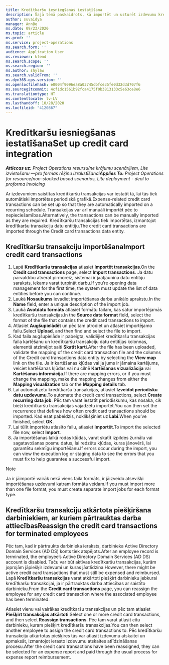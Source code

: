 ```yaml
---
title: Kredītkaršu iesniegšanas iestatīšana
description: Šajā tēmā paskaidrots, kā importēt un uzturēt izdevumu kredītkaršu transakcijas.
author: suvaidya
manager: AnnBe
ms.date: 09/23/2020
ms.topic: article
ms.prod: ''
ms.service: project-operations
ms.search.form: ''
audience: Application User
ms.reviewer: kfend
ms.search.scope: ''
ms.search.region: ''
ms.author: shylaw
ms.search.validFrom: ''
ms.dyn365.ops.version: ''
ms.openlocfilehash: e0004f9096ea8a03745dbfce35fe0d32d3d707f6
ms.sourcegitcommit: 4cf1dc1561b92fca4175f0b3813133c5e63ce8e6
ms.translationtype: HT
ms.contentlocale: lv-LV
ms.lasthandoff: 10/28/2020
ms.locfileid: "4120867"
---
```

# <a name="set-up-credit-card-integration"></a><span data-ttu-id="d6193-103">Kredītkaršu iesniegšanas iestatīšana</span><span class="sxs-lookup"><span data-stu-id="d6193-103">Set up credit card integration</span></span>

<span data-ttu-id="d6193-104">_**Attiecas uz:** Project Operations resursu/ne krājumu scenārijiem, Lite izvietošanu —pro formas rēķinu izrakstīšanai_</span><span class="sxs-lookup"><span data-stu-id="d6193-104">_**Applies To:** Project Operations for resource/non-stocked based scenarios, Lite deployment - deal to proforma invoicing_</span></span>

<span data-ttu-id="d6193-105">Ar izdevumiem saistītas kredītkaršu transakcijas var iestatīt tā, lai tās tiek automātiski importētas periodiskā grafikā.</span><span class="sxs-lookup"><span data-stu-id="d6193-105">Expense-related credit card transactions can be set up so that they are automatically imported on a recurring schedule.</span></span> <span data-ttu-id="d6193-106">Transakcijas var arī manuāli importēt pēc to nepieciešamības.</span><span class="sxs-lookup"><span data-stu-id="d6193-106">Alternatively, the transactions can be manually imported as they are required.</span></span> <span data-ttu-id="d6193-107">Kredītkaršu transakcijas tiek importētas, izmantojot kredītkaršu transakciju datu entitīju.</span><span class="sxs-lookup"><span data-stu-id="d6193-107">The credit card transactions are imported through the Credit card transactions data entity.</span></span>

## <a name="import-credit-card-transactions"></a><span data-ttu-id="d6193-108">Kredītkaršu transakciju importēšana</span><span class="sxs-lookup"><span data-stu-id="d6193-108">Import credit card transactions</span></span>

1. <span data-ttu-id="d6193-109">Lapā **Kredītkaršu transakcijas** atlasiet **Importēt transakcijas**.</span><span class="sxs-lookup"><span data-stu-id="d6193-109">On the **Credit card transactions** page, select **Import transactions**.</span></span> <span data-ttu-id="d6193-110">Ja datu pārvaldību atverat pirmoreiz, sistēmai ir jāatjaunina datu entitīju saraksts, iekams varat turpināt darbu.</span><span class="sxs-lookup"><span data-stu-id="d6193-110">If you’re opening data management for the first time, the system must update the list of data entities before you can continue.</span></span>
2. <span data-ttu-id="d6193-111">Laukā **Nosaukums** ievadiet importēšanas darba unikālo aprakstu.</span><span class="sxs-lookup"><span data-stu-id="d6193-111">In the **Name** field, enter a unique description of the import job.</span></span>
3. <span data-ttu-id="d6193-112">Laukā **Avotdatu formāts** atlasiet formātu failam, kas satur importējamās kredītkaršu transakcijas.</span><span class="sxs-lookup"><span data-stu-id="d6193-112">In the **Source data format** field, select the format of the file that contains the credit card transactions to import.</span></span>
4. <span data-ttu-id="d6193-113">Atlasiet **Augšupielādēt** un pēc tam atrodiet un atlasiet importējamo failu.</span><span class="sxs-lookup"><span data-stu-id="d6193-113">Select **Upload**, and then find and select the file to import.</span></span>
5. <span data-ttu-id="d6193-114">Kad faila augšupielāde ir pabeigta, validējiet kredītkaršu transakcijas faila kartēšanu un kredītkaršu transakciju datu entitījas kolonnas, elementā atzīmējot saiti **Skatīt karti**.</span><span class="sxs-lookup"><span data-stu-id="d6193-114">After the file has been uploaded, validate the mapping of the credit card transaction file and the columns of the Credit card transactions data entity by selecting the **View map** link on the tile.</span></span> <span data-ttu-id="d6193-115">Ja ir kartēšanas kļūdas vai ja jums ir jāmaina kartējums, veiciet kartēšanas kļūdas vai nu cilnē **Kartēšanas vizualizācija** vai **Kartēšanas informācija**.</span><span class="sxs-lookup"><span data-stu-id="d6193-115">If there are mapping errors, or if you must change the mapping, make the mapping changes from either the **Mapping visualization** tab or the **Mapping details** tab.</span></span>
6. <span data-ttu-id="d6193-116">Lai automatizētu kredītkaršu transakcijas, atlasiet **Izveidot periodisku datu uzdevumu**.</span><span class="sxs-lookup"><span data-stu-id="d6193-116">To automate the credit card transactions, select **Create recurring data job**.</span></span> <span data-ttu-id="d6193-117">Pēc tam varat iestatīt periodiskumu, kas nosaka, cik bieži kredītkaršu transakcijas vajadzētu importēt.</span><span class="sxs-lookup"><span data-stu-id="d6193-117">You can then set the recurrence that defines how often credit card transactions should be imported.</span></span> <span data-ttu-id="d6193-118">Kad esat pabeidzis, noklikšķiniet uz **Labi**.</span><span class="sxs-lookup"><span data-stu-id="d6193-118">When you’ve finished, select **OK**.</span></span>
7. <span data-ttu-id="d6193-119">Lai tūlīt importētu atlasīto failu, atlasiet **Importēt**.</span><span class="sxs-lookup"><span data-stu-id="d6193-119">To import the selected file now, select **Import**.</span></span>
8. <span data-ttu-id="d6193-120">Ja importēšanas laikā rodas kļūdas, varat skatīt izpildes žurnālu vai sagatavošanas posmu datus, lai redzētu kļūdas, kuras jānovērš, lai garantētu sekmīgu importēšanu.</span><span class="sxs-lookup"><span data-stu-id="d6193-120">If errors occur during the import, you can view the execution log or staging data to see the errors that you must fix to help guarantee a successful import.</span></span>

> [!NOTE]
> <span data-ttu-id="d6193-121">Ja ir jāimportē vairāk nekā viens faila formāts, ir jāizveido atsevišķi importēšanas uzdevumi katram formāta veidam.</span><span class="sxs-lookup"><span data-stu-id="d6193-121">If you must import more than one file format, you must create separate import jobs for each format type.</span></span>

## <a name="reassign-the-credit-card-transactions-for-terminated-employees"></a><span data-ttu-id="d6193-122">Kredītkaršu transakciju atkārtota piešķiršana darbiniekiem, ar kuriem pārtrauktas darba attiecības</span><span class="sxs-lookup"><span data-stu-id="d6193-122">Reassign the credit card transactions for terminated employees</span></span>

<span data-ttu-id="d6193-123">Pēc tam, kad ir pārtraukts darbinieka ieraksts, darbinieka Active Directory Domain Services (AD DS) konts tiek atspējots.</span><span class="sxs-lookup"><span data-stu-id="d6193-123">After an employee record is terminated, the employee’s Active Directory Domain Services (AD DS) account is disabled.</span></span> <span data-ttu-id="d6193-124">Taču var būt aktīvas kredītkaršu transakcijas, kurām joprojām jāpiešķir izdevumi un kuras jāatlīdzina.</span><span class="sxs-lookup"><span data-stu-id="d6193-124">However, there might be active credit card transactions that must still be expensed and reimbursed.</span></span> <span data-ttu-id="d6193-125">Lapā **Kredītkaršu transakcijas** varat atkārtoti piešķirt darbinieku jebkurai kredītkaršu transakcijai, ja ir pārtrauktas darba attiecības ar saistīto darbinieku.</span><span class="sxs-lookup"><span data-stu-id="d6193-125">From the **Credit card transactions** page, you can reassign the employee for any credit card transaction where the associated employee has been terminated.</span></span>

<span data-ttu-id="d6193-126">Atlasiet vienu vai vairākas kredītkaršu transakcijas un pēc tam atlasiet **Piešķirt transakcijas atkārtoti**.</span><span class="sxs-lookup"><span data-stu-id="d6193-126">Select one or more credit card transactions, and then select **Reassign transactions**.</span></span> <span data-ttu-id="d6193-127">Pēc tam varat atlasīt citu darbinieku, kuram piešķirt kredītkaršu transakcijas.</span><span class="sxs-lookup"><span data-stu-id="d6193-127">You can then select another employee to assign the credit card transactions to.</span></span> <span data-ttu-id="d6193-128">Pēc kredītkaršu transakciju atkārtotas piešķires tās var atlasīt izdevumu atskaitei un apmaksāt, izmantojot ierasto izdevumu atskaites atlīdzināšanas procesu.</span><span class="sxs-lookup"><span data-stu-id="d6193-128">After the credit card transactions have been reassigned, they can be selected for an expense report and paid through the usual process for expense report reimbursement.</span></span>

